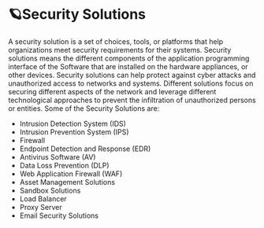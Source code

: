 # 🪐Security Solutions
A security solution is a set of choices, tools, or platforms that help organizations meet security requirements for their systems. Security solutions means the different components of the application programming interface of the Software that are installed on the hardware appliances, or other devices. Security solutions can help protect against cyber attacks and unauthorized access to networks and systems. Different solutions focus on securing different aspects of the network and leverage different technological approaches to prevent the infiltration of unauthorized persons or entities. 
Some of the Security Solutions are:
- Intrusion Detection System (IDS)
- Intrusion Prevention System (IPS)
- Firewall
- Endpoint Detection and Response (EDR)
- Antivirus Software (AV)
- Data Loss Prevention (DLP)
- Web Application Firewall (WAF)
- Asset Management Solutions
- Sandbox Solutions
- Load Balancer
- Proxy Server
- Email Security Solutions

